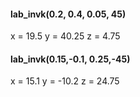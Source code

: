 #### lab_invk(0.2, 0.4, 0.05, 45)
x = 19.5
y = 40.25
z = 4.75
#### lab_invk(0.15,-0.1, 0.25,-45)
x = 15.1
y = -10.2
z = 24.75
